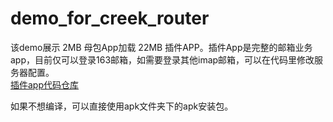 # demo_for_creek_router
该demo展示 2MB 母包App加载 22MB 插件APP。插件App是完整的邮箱业务app，目前仅可以登录163邮箱，如需要登录其他imap邮箱，可以在代码里修改服务器配置。      
<a href="https://github.com/creekrouter/CreekEmail">插件app代码仓库</a>

如果不想编译，可以直接使用apk文件夹下的apk安装包。
